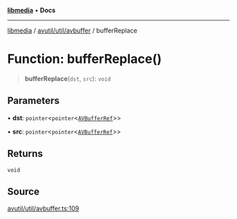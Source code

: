 [**libmedia**](../../../../README.md) • **Docs**

***

[libmedia](../../../../README.md) / [avutil/util/avbuffer](../README.md) / bufferReplace

# Function: bufferReplace()

> **bufferReplace**(`dst`, `src`): `void`

## Parameters

• **dst**: `pointer`\<`pointer`\<[`AVBufferRef`](../../../struct/avbuffer/classes/AVBufferRef.md)\>\>

• **src**: `pointer`\<`pointer`\<[`AVBufferRef`](../../../struct/avbuffer/classes/AVBufferRef.md)\>\>

## Returns

`void`

## Source

[avutil/util/avbuffer.ts:109](https://github.com/zhaohappy/libmedia/blob/b4bb608d2b1c00d036d73fc8d222b1a97be53694/src/avutil/util/avbuffer.ts#L109)
